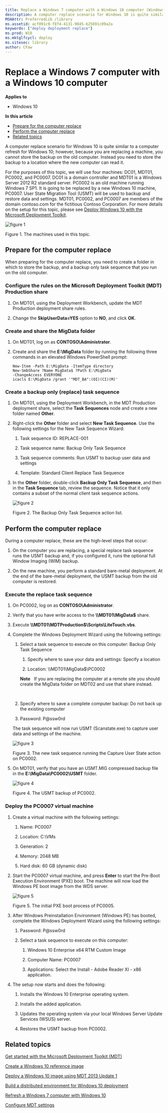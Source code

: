 ```yaml
---
title: Replace a Windows 7 computer with a Windows 10 computer (Windows 10)
description: A computer replace scenario for Windows 10 is quite similar to a computer refresh for Windows 10; however because you are replacing a machine you cannot store the backup on the old computer.
MSHAttr: PreferredLib /library
ms.assetid: acf091c9-f8f4-4131-9845-625691c09a2a
keywords: ["deploy deployment replace"]
ms.prod: W10
ms.mktglfcycl: deploy
ms.sitesec: library
author: CFaw
---
```


# Replace a Windows 7 computer with a Windows 10 computer


**Applies to**

-   Windows 10

**In this article**

-   [Prepare for the computer replace](#sec01)
-   [Perform the computer replace](#sec02)
-   [Related topics](#related-topics)

A computer replace scenario for Windows 10 is quite similar to a computer refresh for Windows 10; however, because you are replacing a machine, you cannot store the backup on the old computer. Instead you need to store the backup to a location where the new computer can read it.

For the purposes of this topic, we will use four machines: DC01, MDT01, PC0002, and PC0007. DC01 is a domain controller and MDT01 is a Windows Server 2012 R2 standard server. PC0002 is an old machine running Windows 7 SP1. It is going to be replaced by a new Windows 10 machine, PC0007. User State Migration Tool (USMT) will be used to backup and restore data and settings. MDT01, PC0002, and PC0007 are members of the domain contoso.com for the fictitious Contoso Corporation. For more details on the setup for this topic, please see [Deploy Windows 10 with the Microsoft Deployment Toolkit](deploy-windows-81-with-the-microsoft-deployment-toolkit.md#proof).

![figure 1](images/mdt-03-fig01.png)

Figure 1. The machines used in this topic.

## <a href="" id="sec01"></a>Prepare for the computer replace


When preparing for the computer replace, you need to create a folder in which to store the backup, and a backup only task sequence that you run on the old computer.

### Configure the rules on the Microsoft Deployment Toolkit (MDT) Production share

1.  On MDT01, using the Deployment Workbench, update the MDT Production deployment share rules.

2.  Change the **SkipUserData=YES** option to **NO**, and click **OK**.

### Create and share the MigData folder

1.  On MDT01, log on as **CONTOSO\\Administrator**.

2.  Create and share the **E:\\MigData** folder by running the following three commands in an elevated Windows PowerShell prompt:

    ``` syntax
    New-Item -Path E:\MigData -ItemType directory
    New-SmbShare ?Name MigData$ ?Path E:\MigData 
    -ChangeAccess EVERYONE
    icacls E:\MigData /grant '"MDT_BA":(OI)(CI)(M)'
    ```

### Create a backup only (replace) task sequence

1.  On MDT01, using the Deployment Workbench, in the MDT Production deployment share, select the **Task Sequences** node and create a new folder named **Other**.

2.  Right-click the **Other** folder and select **New Task Sequence**. Use the following settings for the New Task Sequence Wizard:

    1.  Task sequence ID: REPLACE-001

    2.  Task sequence name: Backup Only Task Sequence

    3.  Task sequence comments: Run USMT to backup user data and settings

    4.  Template: Standard Client Replace Task Sequence

3.  In the **Other** folder, double-click **Backup Only Task Sequence**, and then in the **Task Sequence** tab, review the sequence. Notice that it only contains a subset of the normal client task sequence actions.

    ![figure 2](images/mdt-03-fig02.png)

    Figure 2. The Backup Only Task Sequence action list.

## <a href="" id="sec02"></a>Perform the computer replace


During a computer replace, these are the high-level steps that occur:

1.  On the computer you are replacing, a special replace task sequence runs the USMT backup and, if you configured it, runs the optional full Window Imaging (WIM) backup.

2.  On the new machine, you perform a standard bare-metal deployment. At the end of the bare-metal deployment, the USMT backup from the old computer is restored.

### Execute the replace task sequence

1.  On PC0002, log on as **CONTOSO\\Administrator**.

2.  Verify that you have write access to the **\\\\MDT01\\MigData$** share.

3.  Execute **\\\\MDT01\\MDTProduction$\\Scripts\\LiteTouch.vbs**.

4.  Complete the Windows Deployment Wizard using the following settings:

    1.  Select a task sequence to execute on this computer: Backup Only Task Sequence

        1.  Specify where to save your data and settings: Specify a location

        2.  Location: \\\\MDT01\\MigData$\\PC0002

        **Note**  
        If you are replacing the computer at a remote site you should create the MigData folder on MDT02 and use that share instead.

         

    2.  Specify where to save a complete computer backup: Do not back up the existing computer

    3.  Password: P@ssw0rd

    The task sequence will now run USMT (Scanstate.exe) to capture user data and settings of the machine.

    ![figure 3](images/mdt-03-fig03.png)

    Figure 3. The new task sequence running the Capture User State action on PC0002.

5.  On MDT01, verify that you have an USMT.MIG compressed backup file in the **E:\\MigData\\PC0002\\USMT** folder.

    ![figure 4](images/mdt-03-fig04.png)

    Figure 4. The USMT backup of PC0002.

### Deploy the PC0007 virtual machine

1.  Create a virtual machine with the following settings:

    1.  Name: PC0007

    2.  Location: C:\\VMs

    3.  Generation: 2

    4.  Memory: 2048 MB

    5.  Hard disk: 60 GB (dynamic disk)

2.  Start the PC0007 virtual machine, and press **Enter** to start the Pre-Boot Execution Environment (PXE) boot. The machine will now load the Windows PE boot image from the WDS server.

    ![figure 5](images/mdt-03-fig05.png)

    Figure 5. The initial PXE boot process of PC0005.

3.  After Windows Preinstallation Environment (Windows PE) has booted, complete the Windows Deployment Wizard using the following settings:

    1.  Password: P@ssw0rd

    2.  Select a task sequence to execute on this computer:

        1.  Windows 10 Enterprise x64 RTM Custom Image

        2.  Computer Name: PC0007

        3.  Applications: Select the Install - Adobe Reader XI - x86 application.

4.  The setup now starts and does the following:

    1.  Installs the Windows 10 Enterprise operating system.

    2.  Installs the added application.

    3.  Updates the operating system via your local Windows Server Update Services (WSUS) server.

    4.  Restores the USMT backup from PC0002.

## Related topics


[Get started with the Microsoft Deployment Toolkit (MDT)](get-started-with-the-microsoft-deployment-toolkit--mdt-.md)

[Create a Windows 10 reference image](create-a-windows-81-reference-image.md)

[Deploy a Windows 10 image using MDT 2013 Update 1](deploy-a-windows-81-image-using-mdt-2013.md)

[Build a distributed environment for Windows 10 deployment](build-a-distributed-environment-for-windows-81-deployment.md)

[Refresh a Windows 7 computer with Windows 10](refresh-a-windows-7-computer-with-windows-81.md)

[Configure MDT settings](configure-mdt-2013-settings.md)

 

 





